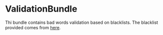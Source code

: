ValidationBundle
=============

Thi bundle contains bad words validation based on blacklists. The blacklist provided comes from [here](http://photos.ramseym.com/pictures/blog/badwords_for_facebook_pages.txt).
